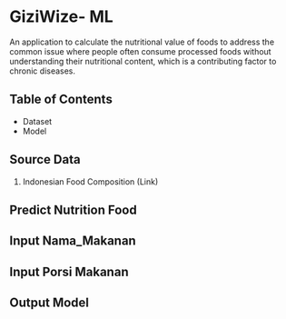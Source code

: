 # GiziWize- ML
An application to calculate the nutritional value of foods to address the common issue where people often consume processed foods without understanding their nutritional content, which is a contributing factor to chronic diseases.

## Table of Contents
- Dataset
- Model

## Source Data
1. Indonesian Food Composition (Link)


## Predict Nutrition Food
  ## Input Nama_Makanan
  ## Input Porsi Makanan
  ## Output Model
